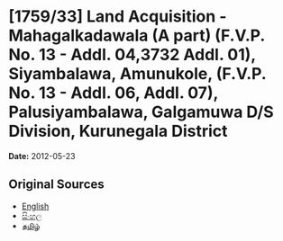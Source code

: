 # [1759/33] Land Acquisition - Mahagalkadawala (A part) (F.V.P. No. 13 - Addl. 04,3732 Addl. 01), Siyambalawa, Amunukole, (F.V.P. No. 13 - Addl. 06, Addl. 07), Palusiyambalawa, Galgamuwa  D/S Division, Kurunegala District

**Date:** 2012-05-23

## Original Sources

- [English](https://documents.gov.lk/view/extra-gazettes/2012/5/1759-33_E.pdf)
- [සිංහල](https://documents.gov.lk/view/extra-gazettes/2012/5/1759-33_S.pdf)
- [தமிழ்](https://documents.gov.lk/view/extra-gazettes/2012/5/1759-33_T.pdf)
